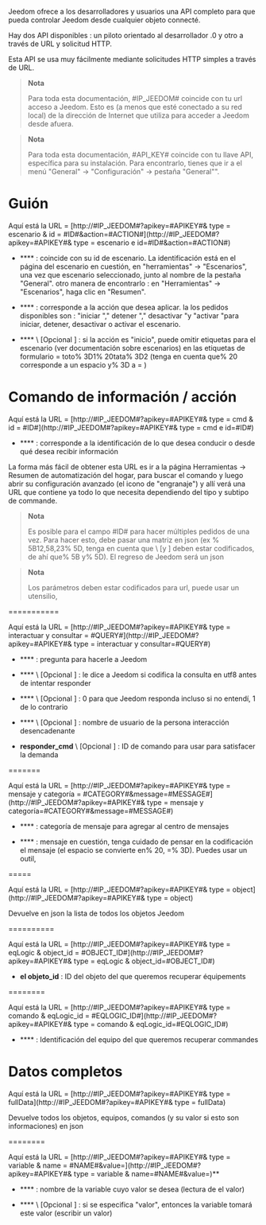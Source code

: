 Jeedom ofrece a los desarrolladores y usuarios una API
completo para que pueda controlar Jeedom desde cualquier objeto
connecté.

Hay dos API disponibles : un piloto orientado al desarrollador
.0 y otro a través de URL y solicitud HTTP.

Esta API se usa muy fácilmente mediante solicitudes HTTP simples a través de
URL.

> **Nota**
>
> Para toda esta documentación, \#IP\_JEEDOM\# coincide con tu url
> acceso a Jeedom. Esto es (a menos que esté conectado a su red
> local) de la dirección de Internet que utiliza para acceder a Jeedom
> desde afuera.

> **Nota**
>
> Para toda esta documentación, \#API\_KEY\# coincide con tu llave
> API, específica para su instalación. Para encontrarlo, tienes que ir a
> el menú "General" → "Configuración" → pestaña "General"".

Guión 
========

Aquí está la URL =
[http://\#IP\_JEEDOM\#?apikey=\#APIKEY\#& type = escenario & id = \#ID\#&action=\#ACTION\#](http://#IP_JEEDOM#?apikey=#APIKEY#& type = escenario e id=#ID#&action=#ACTION#)

-   **** : coincide con su id de escenario. La identificación está en el
    página del escenario en cuestión, en &quot;herramientas&quot; → &quot;Escenarios&quot;, una vez que
    escenario seleccionado, junto al nombre de la pestaña &quot;General&quot;. otro
    manera de encontrarlo : en &quot;Herramientas&quot; → &quot;Escenarios&quot;, haga clic en
    "Resumen".

-   **** : corresponde a la acción que desea aplicar. la
    los pedidos disponibles son : "iniciar "," detener "," desactivar "y
    "activar "para iniciar, detener, desactivar o
    activar el escenario.

-   **** \ [Opcional \] : si la acción es &quot;inicio&quot;, puede omitir
    etiquetas para el escenario (ver documentación sobre escenarios) en
    las etiquetas de formulario = toto% 3D1% 20tata% 3D2 (tenga en cuenta que% 20 corresponde a un
    espacio y% 3D a = )

Comando de información / acción 
====================

Aquí está la URL =
[http://\#IP\_JEEDOM\#?apikey=\#APIKEY\#& type = cmd & id = \#ID\#](http://#IP_JEEDOM#?apikey=#APIKEY#& type = cmd e id=#ID#)

-   **** : corresponde a la identificación de lo que desea conducir o desde qué
    desea recibir información

La forma más fácil de obtener esta URL es ir a la página Herramientas →
Resumen de automatización del hogar, para buscar el comando y luego abrir su configuración
avanzado (el icono de &quot;engranaje&quot;) y allí verá una URL que contiene
ya todo lo que necesita dependiendo del tipo y subtipo de
commande.

> **Nota**
>
> Es posible para el campo \#ID\# para hacer múltiples pedidos
> de una vez. Para hacer esto, debe pasar una matriz en json (ex
> % 5B12,58,23% 5D, tenga en cuenta que \ [y \] deben estar codificados, de ahí que% 5B
> y% 5D). El regreso de Jeedom será un json

> **Nota**
>
> Los parámetros deben estar codificados para url, puede usar
> un utensilio, [](https://meyerweb.com/eric/tools/dencoder/)

 
===========

Aquí está la URL =
[http://\#IP\_JEEDOM\#?apikey=\#APIKEY\#& type = interactuar y consultar = \#QUERY\#](http://#IP_JEEDOM#?apikey=#APIKEY#& type = interactuar y consultar=#QUERY#)

-   **** : pregunta para hacerle a Jeedom

-   **** \ [Opcional \] : le dice a Jeedom si codifica la consulta
    en utf8 antes de intentar responder

-   **** \ [Opcional \] : 0 para que Jeedom responda incluso si
    no entendí, 1 de lo contrario

-   **** \ [Opcional \] : nombre de usuario de la persona
    interacción desencadenante

-   **responder\_cmd** \ [Opcional \] : ID de comando para usar para
    satisfacer la demanda

 
=======

Aquí está la URL =
[http://\#IP\_JEEDOM\#?apikey=\#APIKEY\#& type = mensaje y categoría = \#CATEGORY\#&message=\#MESSAGE\#](http://#IP_JEEDOM#?apikey=#APIKEY#& type = mensaje y categoría=#CATEGORY#&message=#MESSAGE#)

-   **** : categoría de mensaje para agregar al centro de mensajes

-   **** : mensaje en cuestión, tenga cuidado de pensar en la codificación
    el mensaje (el espacio se convierte en% 20, =% 3D). Puedes usar un
    outil, [](https://meyerweb.com/eric/tools/dencoder/)

 
=====

Aquí está la URL =
[http://\#IP\_JEEDOM\#?apikey=\#APIKEY\#& type = object](http://#IP_JEEDOM#?apikey=#APIKEY#& type = object)

Devuelve en json la lista de todos los objetos Jeedom

 
==========

Aquí está la URL =
[http://\#IP\_JEEDOM\#?apikey=\#APIKEY\#& type = eqLogic & object\_id = \#OBJECT\_ID\#](http://#IP_JEEDOM#?apikey=#APIKEY#& type = eqLogic & object_id=#OBJECT_ID#)

-   **el objeto\_id** : ID del objeto del que queremos recuperar
    équipements

 
========

Aquí está la URL =
[http://\#IP\_JEEDOM\#?apikey=\#APIKEY\#& type = comando & eqLogic\_id = \#EQLOGIC\_ID\#](http://#IP_JEEDOM#?apikey=#APIKEY#& type = comando & eqLogic_id=#EQLOGIC_ID#)

-   **** : Identificación del equipo del que queremos recuperar
    commandes

Datos completos 
=========

Aquí está la URL =
[http://\#IP\_JEEDOM\#?apikey=\#APIKEY\#& type = fullData](http://#IP_JEEDOM#?apikey=#APIKEY#& type = fullData)

Devuelve todos los objetos, equipos, comandos (y su valor si esto
son informaciones) en json

 
========

Aquí está la URL =
[http://\#IP\_JEEDOM\#?apikey=\#APIKEY\#& type = variable & name = \#NAME\#&value=](http://#IP_JEEDOM#?apikey=#APIKEY#& type = variable & name=#NAME#&value=)**

-   **** : nombre de la variable cuyo valor se desea (lectura de
    el valor)

-   **** \ [Opcional \] : si se especifica &quot;valor&quot;, entonces la variable
    tomará este valor (escribir un valor)


